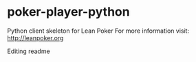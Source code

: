 poker-player-python
===================

Python client skeleton for Lean Poker For more information visit: http://leanpoker.org 

Editing readme
